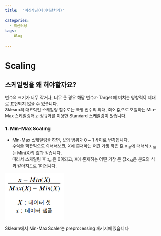 ```yaml
---
title:  "머신러닝(데이터전처리)"

categories:
  - 머신러닝
tags:
  - Blog

---
```


# Scaling

## 스케일링을 왜 해야할까요?

변수의 크기가 너무 작거나, 너무 큰 경우 해당 변수가 Target 에 미치는 영향력이 제대로 표현되지 않을 수 있습니다.<br>
Sklearn의 대표적인 스케일링 함수로는 특정 변수의 최대, 최소 값으로 조절하는 Min-Max 스케일링과 z-정규화를 이용한 Standard 스케일링이 있습니다.

### 1. Min-Max Scaling

- Min-Max 스케일링을 하면, 값의 범위가 0 ~ 1 사이로 변경됩니다. <br> 
수식을 직관적으로 이해해보면, X에 존재하는 어떤 가장 작은 값 x <sub>m</sub>에 대해서 x <sub>m</sub>는 Min(X)의 값과 같습니다. <br>
따라서 스케일링 후 x<sub>m</sub>은 0이되고, X에 존재하는 어떤 가장 큰 값x <sub>M</sub>은 분모의 식과 같아지므로 1이됩니다.

![GitHub Logo](/image/math1.png)

Sklearn에서 Min-Max Scaler는 preprocessing 패키지에 있습니다.

